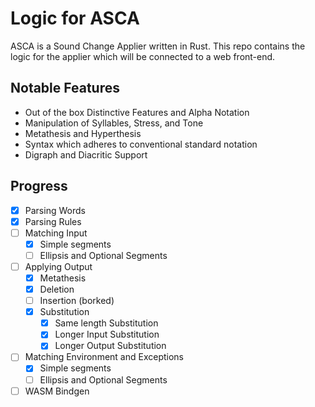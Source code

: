 # Logic for ASCA

ASCA is a Sound Change Applier written in Rust.
This repo contains the logic for the applier which will be connected to a web front-end.

## Notable Features
- Out of the box Distinctive Features and Alpha Notation
- Manipulation of Syllables, Stress, and Tone
- Metathesis and Hyperthesis
- Syntax which adheres to conventional standard notation
- Digraph and Diacritic Support


## Progress
- [x] Parsing Words
- [x] Parsing Rules
- [ ] Matching Input
    - [x] Simple segments
    - [ ] Ellipsis and Optional Segments
- [ ] Applying Output
    - [x] Metathesis
    - [x] Deletion
    - [ ] Insertion (borked)
    - [x] Substitution
        - [x] Same length Substitution 
        - [x] Longer Input Substitution
        - [x] Longer Output Substitution
- [ ] Matching Environment and Exceptions
    - [x] Simple segments
    - [ ] Ellipsis and Optional Segments
- [ ] WASM Bindgen